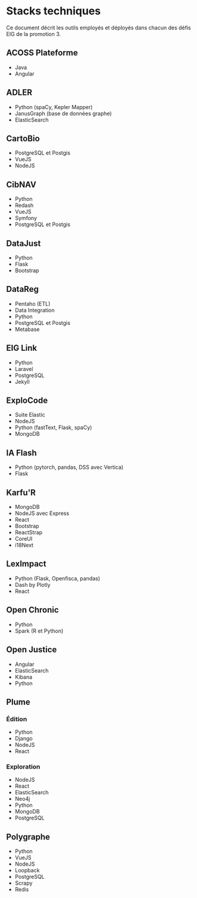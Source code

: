 # Stacks techniques
Ce document décrit les outils employés et déployés dans chacun des défis EIG de la promotion 3.

## ACOSS Plateforme
- Java
- Angular

## ADLER
- Python (spaCy, Kepler Mapper)
- JanusGraph (base de données graphe)
- ElasticSearch

## CartoBio
- PostgreSQL et Postgis
- VueJS
- NodeJS

## CibNAV
- Python
- Redash
- VueJS
- Symfony
- PostgreSQL et Postgis

## DataJust
- Python
- Flask
- Bootstrap

## DataReg
- Pentaho (ETL)
- Data Integration
- Python
- PostgreSQL et Postgis
- Metabase

## EIG Link
- Python
- Laravel
- PostgreSQL
- Jekyll

## ExploCode
- Suite Elastic
- NodeJS
- Python (fastText, Flask, spaCy)
- MongoDB

## IA Flash
- Python (pytorch, pandas, DSS avec Vertica)
- Flask

## Karfu'R
- MongoDB
- NodeJS avec Express
- React
- Bootstrap
- ReactStrap
- CoreUI
- i18Next

## LexImpact
- Python (Flask, Openfisca, pandas)
- Dash by Plotly
- React

## Open Chronic
- Python
- Spark (R et Python)

## Open Justice
- Angular
- ElasticSearch
- Kibana
- Python

## Plume

### Édition
- Python
- Django
- NodeJS
- React

### Exploration
- NodeJS
- React
- ElasticSearch
- Neo4j
- Python
- MongoDB
- PostgreSQL

## Polygraphe
- Python
- VueJS
- NodeJS
- Loopback
- PostgreSQL
- Scrapy
- Redis
